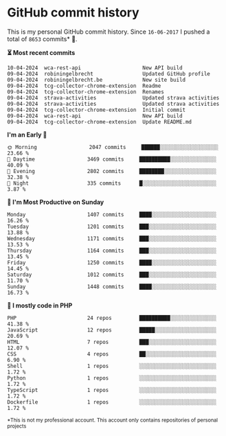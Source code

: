# GitHub commit history
This is my personal GitHub commit history. Since <!--START_SECTION:first-commit-date-->`16-06-2017`<!--END_SECTION:first-commit-date--> I pushed a total of <!--START_SECTION:total-commit-count-->`8653`<!--END_SECTION:total-commit-count--> commits* 🎉.

<!--START_SECTION:most-recent-commits-->
**⏳ Most recent commits**
                                        
```text
10-04-2024  wca-rest-api                    New API build
09-04-2024  robiningelbrecht                Updated GitHub profile
09-04-2024  robiningelbrecht.be             New site build
09-04-2024  tcg-collector-chrome-extension  Readme
09-04-2024  tcg-collector-chrome-extension  Renames
09-04-2024  strava-activities               Updated strava activities
09-04-2024  strava-activities               Updated strava activities
09-04-2024  tcg-collector-chrome-extension  Initial commit
09-04-2024  wca-rest-api                    New API build
09-04-2024  tcg-collector-chrome-extension  Update README.md
```
<!--END_SECTION:most-recent-commits-->  

<!--START_SECTION:commits-per-day-time-->
**I&#039;m an Early 🐤**

```text
🌞 Morning                 2047 commits     ██████░░░░░░░░░░░░░░░░░░░   23.66 %
🌆 Daytime                 3469 commits     ██████████░░░░░░░░░░░░░░░   40.09 %
🌃 Evening                 2802 commits     ████████░░░░░░░░░░░░░░░░░   32.38 %
🌙 Night                   335 commits      █░░░░░░░░░░░░░░░░░░░░░░░░   3.87 %
```
<!--END_SECTION:commits-per-day-time-->  

<!--START_SECTION:commits-per-weekday-->
**📅 I&#039;m Most Productive on Sunday**

```text
Monday                    1407 commits     ████░░░░░░░░░░░░░░░░░░░░░   16.26 %
Tuesday                   1201 commits     ███░░░░░░░░░░░░░░░░░░░░░░   13.88 %
Wednesday                 1171 commits     ███░░░░░░░░░░░░░░░░░░░░░░   13.53 %
Thursday                  1164 commits     ███░░░░░░░░░░░░░░░░░░░░░░   13.45 %
Friday                    1250 commits     ████░░░░░░░░░░░░░░░░░░░░░   14.45 %
Saturday                  1012 commits     ███░░░░░░░░░░░░░░░░░░░░░░   11.70 %
Sunday                    1448 commits     ████░░░░░░░░░░░░░░░░░░░░░   16.73 %
```
<!--END_SECTION:commits-per-weekday-->  

<!--START_SECTION:repos-per-language-->
**💬 I mostly code in PHP**

```text
PHP                       24 repos         ██████████░░░░░░░░░░░░░░░   41.38 %
JavaScript                12 repos         █████░░░░░░░░░░░░░░░░░░░░   20.69 %
HTML                      7 repos          ███░░░░░░░░░░░░░░░░░░░░░░   12.07 %
CSS                       4 repos          ██░░░░░░░░░░░░░░░░░░░░░░░   6.90 %
Shell                     1 repos          ░░░░░░░░░░░░░░░░░░░░░░░░░   1.72 %
Python                    1 repos          ░░░░░░░░░░░░░░░░░░░░░░░░░   1.72 %
TypeScript                1 repos          ░░░░░░░░░░░░░░░░░░░░░░░░░   1.72 %
Dockerfile                1 repos          ░░░░░░░░░░░░░░░░░░░░░░░░░   1.72 %
```
<!--END_SECTION:repos-per-language-->  

<sub>*This is not my professional account. This account only contains repositories of personal projects</sub>
